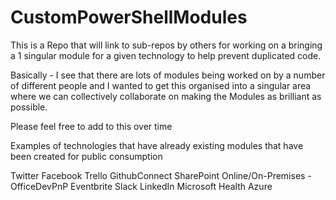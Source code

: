 # CustomPowerShellModules
This is a Repo that will link to sub-repos by others for working on a bringing a 1 singular module for a given technology to help prevent duplicated code.

Basically - I see that there are lots of modules being worked on by a number of different people and I wanted to get this organised into a singular area where we can collectively collaborate on making the Modules as brilliant as possible.

Please feel free to add to this over time

Examples of technologies that have already existing modules that have been created for public consumption

Twitter
Facebook
Trello
GithubConnect
SharePoint Online/On-Premises - OfficeDevPnP
Eventbrite
Slack
LinkedIn
Microsoft Health
Azure
